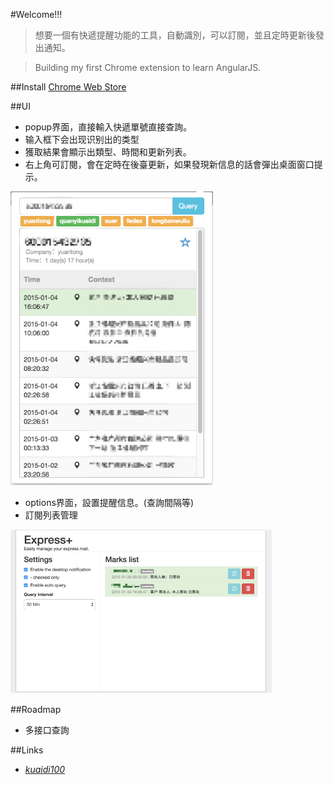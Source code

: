 #Welcome!!!

>想要一個有快遞提醒功能的工具，自動識別，可以訂閱，並且定時更新後發出通知。

>Building my first Chrome extension to learn AngularJS.

##Install
[Chrome Web Store](https://chrome.google.com/webstore/detail/express+/hghlokkgbicmblinhepcibacaiegldeg)

##UI
+ popup界面，直接輸入快遞單號直接查詢。
+ 输入框下会出现识别出的类型
+ 獲取結果會顯示出類型、時間和更新列表。
+ 右上角可訂閱，會在定時在後臺更新，如果發現新信息的話會彈出桌面窗口提示。

![sammple](images/sample.png) 

+ options界面，設置提醒信息。(查詢間隔等)
+ 訂閱列表管理

![options](images/options.png)

##Roadmap

+ 多接口查詢

##Links
-  *[kuaidi100](http://www.kuaidi100.com/)*
